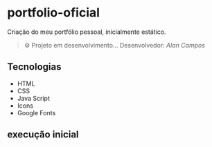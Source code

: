 # portfolio-oficial

Criação do meu portfólio pessoal,
inicialmente estático.


> ⚙ Projeto em desenvolvimento...
Desenvolvedor:  *Alan Campos*
## Tecnologias 

* HTML
* CSS
* Java Script
* Icons
* Google Fonts

## execução inicial